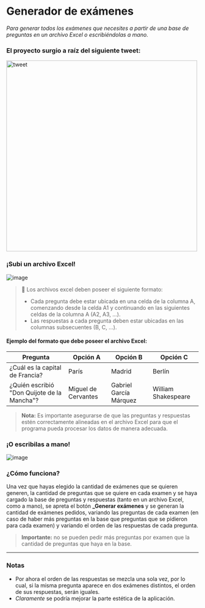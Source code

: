 # Generador de exámenes
_Para generar todos los exámenes que necesites a partir de una base de preguntas en un archivo Excel o escribiéndolas a mano._

### El proyecto surgio a raíz del siguiente tweet:
<a href="https://twitter.com/Tia_MaGui/status/1781833877612318753" target="_blank">
  <img src="https://github.com/juanCarrique/generador-examenes/assets/102698445/de117a3b-dc06-494a-a347-f01554889191" alt="tweet" width="500"/>
</a>

### ¡Subi un archivo Excel!
![image](https://github.com/juanCarrique/generador-examenes/assets/102698445/89d2e938-d209-46fc-8054-b6457c8f2a3d)
> 🚨 Los archivos excel deben poseer el siguiente formato:  
> * Cada pregunta debe estar ubicada en una celda de la columna A, comenzando desde la celda A1 y continuando en las siguientes celdas de la columna A (A2, A3, ...).
> * Las respuestas a cada pregunta deben estar ubicadas en las columnas subsecuentes (B, C, ...).

#### Ejemplo del formato que debe poseer el archivo Excel:

| Pregunta                                   | Opción A            | Opción B                | Opción C          |
|--------------------------------------------|---------------------|-------------------------|-------------------|
| ¿Cuál es la capital de Francia?            | París               | Madrid                  | Berlín            |
| ¿Quién escribió "Don Quijote de la Mancha"?| Miguel de Cervantes | Gabriel García Márquez | William Shakespeare |

> **Nota:** Es importante asegurarse de que las preguntas y respuestas estén correctamente alineadas en el archivo Excel para que el programa pueda procesar los datos de manera adecuada.
### ¡O escribilas a mano!
![image](https://github.com/juanCarrique/generador-examenes/assets/102698445/ccb49ee9-1f98-45d9-9038-625b989afe30)

### ¿Cómo funciona?
Una vez que hayas elegido la cantidad de exámenes que se quieren generen, la cantidad de preguntas que se quiere en cada examen y se haya cargado la base de preguntas y respuestas (tanto en un archivo Excel, como a mano), se apreta el botón **_Generar exámenes** y se generan la cantidad de exámenes pedidos, variando las preguntas de cada examen (en caso de haber más preguntas en la base que preguntas que se pidieron para cada examen) y variando el orden de las respuestas de cada pregunta.

>**Importante:** no se pueden pedir más preguntas por examen que la cantidad de preguntas que haya en la base.

---
### Notas
* Por ahora el orden de las respuestas se mezcla una sola vez, por lo cual, si la misma pregunta aparece en dos exámenes distintos, el orden de sus respuestas, serán iguales.
* _Claramente_ se podría mejorar la parte estética de la aplicación.


[image]:https://github.com/juanCarrique/generador-examenes/assets/102698445/de117a3b-dc06-494a-a347-f01554889191
